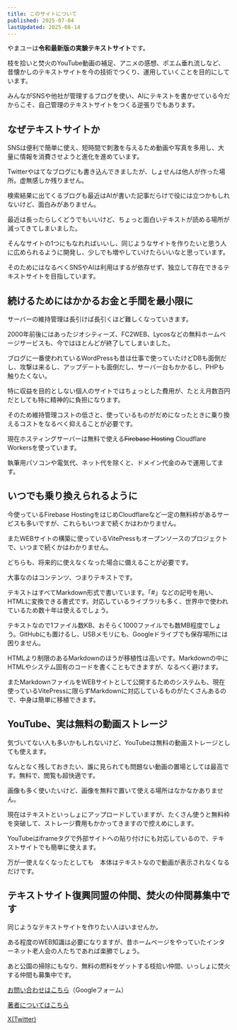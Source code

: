 ```yaml
---
title: このサイトについて
published: 2025-07-04
lastUpdated: 2025-08-14
---
```


やまユーは**令和最新版の実験テキストサイト**です。

枝を拾いと焚火のYouTube動画の補足、アニメの感想、ポエム垂れ流しなど、昔懐かしのテキストサイトを今の技術でつくり、運用していくことを目的にしています。

みんながSNSや他社が管理するブログを使い、AIにテキストを書かせている今だからこそ、自己管理のテキストサイトをつくる逆張りでもあります。

## なぜテキストサイトか

SNSは便利で簡単に使え、短時間で刺激を与えるため動画や写真を多用し、大量に情報を消費させようと進化を進めています。

Twitterやはてなブログにも書き込んできましたが、しょせんは他人が作った場所。虚無感しか残りません。

検索結果に出てくるブログも最近はAIが書いた記事だらけで役には立つかもしれないけど、面白みがありません。

最近は長ったらしくどうでもいいけど、ちょっと面白いテキストが読める場所が減ってきてしまいました。

そんなサイトの1つにもなれればいいし、同じようなサイトを作りたいと思う人に広められるように開発し、少しでも増やしていけたらいいなと思っています。

そのためにはなるべくSNSやAIは利用はするが依存せず、独立して存在できるテキストサイトを目指しています。

## 続けるためにはかかるお金と手間を最小限に

サーバーの維持管理は長引けば長引くほど難しくなっていきます。

2000年前後にはあったジオシティーズ、FC2WEB、Lycosなどの無料ホームページサービスも、今ではほとんどが終了してしまいました。

ブログに一番使われているWordPressも昔は仕事で使っていたけどDBも面倒だし、攻撃は来るし、アップデートも面倒だし、サーバー台もかかるし、PHPも触りたくない。

特に収益を目的としない個人のサイトではちょっとした費用が、たとえ月数百円だとしても特に精神的に負担になります。

そのため維持管理コストの低さと、使っているものがだめになったときに乗り換えるコストをなるべく抑えることが必要です。

現在ホスティングサーバーは無料で使える~~Firebase Hosting~~ Cloudflare Workersを使っています。

執筆用パソコンや電気代、ネット代を除くと、ドメイン代金のみで運用してます。

## いつでも乗り換えられるように

今使っているFirebase HostingをはじめCloudflareなど一定の無料枠があるサービスも多いですが、これらもいつまで続くかはわかりません。

またWEBサイトの構築に使っているVitePressもオープンソースのプロジェクトで、いつまで続くかはわかりません。

どちらも、将来的に使えなくなった場合に備えることが必要です。

大事なのはコンテンツ、つまりテキストです。

テキストはすべてMarkdown形式で書いています。「#」などの記号を用い、HTMLに変換できる書式です。対応しているライブラリも多く、世界中で使われているため数十年は使えるでしょう。

テキストなので1ファイル数KB、おそらく1000ファイルでも数MB程度でしょう。GitHubにも置けるし、USBメモリにも、Googleドライブでも保存場所には困りません。

HTMLより制限のあるMarkdownのほうが移植性は高いです。Markdownの中にHTMLやシステム固有のコードを書くこともできますが、なるべく避けます。

またMarkdownファイルをWEBサイトとして公開するためのシステムも、現在使っているVitePressに限らずMarkdownに対応しているものがたくさんあるので、中身は簡単に移植できます。

## YouTube、実は無料の動画ストレージ

気づいてない人も多いかもしれないけど、YouTubeは無料の動画ストレージとしても使えます。

なんとなく残しておきたい、誰に見られても問題ない動画の置場としては最高です。無料で、閲覧も超快適です。

画像も多く使いたいけど、画像を無料で置いて使える場所はなかなかありません。

現在はテキストといっしょにアップロードしていますが、たくさん使うと無料枠を突破して、ストレージ費用もかかってきますので控えめにします。

YouTubeはiframeタグで外部サイトへの貼り付けにも対応しているので、テキストサイトでも簡単に使えます。

万が一使えなくなったとしても　本体はテキストなので動画が表示されなくなるだけです。

## テキストサイト復興同盟の仲間、焚火の仲間募集中です

同じようなテキストサイトを作りたい人はいませんか。

ある程度のWEB知識は必要になりますが、昔ホームページをやっていたインターネット老人会の人たちであれば楽勝でしょう。

あと公園の掃除にもなり、無料の燃料をゲットする枝拾い仲間、いっしょに焚火する仲間も募集中です。

[お問い合わせはこちら](https://docs.google.com/forms/d/e/1FAIpQLScZULbUV8TT8dPeRIs1EOGr2-RXA0YEQkC1mRKtD4ucNwqiZg/viewform?usp=dialog)（Googleフォーム）

[著者についてはこちら](/author.html)

[X(Twitter)](https://x.com/yama_u_com)
